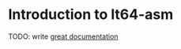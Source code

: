 # Introduction to lt64-asm

TODO: write [great documentation](http://jacobian.org/writing/what-to-write/)
